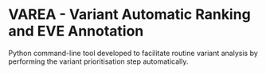 # VAREA - Variant Automatic Ranking and EVE Annotation
Python command-line tool developed to facilitate routine variant analysis by performing the variant prioritisation step automatically.
